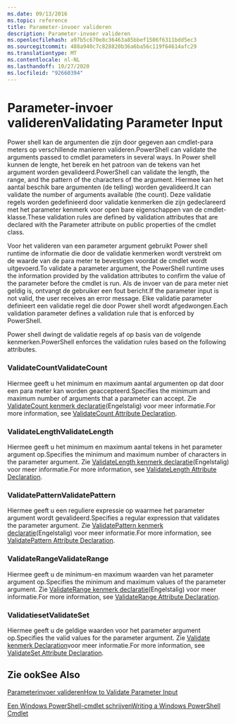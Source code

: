```yaml
---
ms.date: 09/13/2016
ms.topic: reference
title: Parameter-invoer valideren
description: Parameter-invoer valideren
ms.openlocfilehash: a97b5c670e8c36463a85bbef1506f6311bdd5ec3
ms.sourcegitcommit: 488a940c7c828820b36a6ba56c119f64614afc29
ms.translationtype: MT
ms.contentlocale: nl-NL
ms.lasthandoff: 10/27/2020
ms.locfileid: "92660394"
---
```

# <a name="validating-parameter-input"></a><span data-ttu-id="2832e-103">Parameter-invoer valideren</span><span class="sxs-lookup"><span data-stu-id="2832e-103">Validating Parameter Input</span></span>

<span data-ttu-id="2832e-104">Power shell kan de argumenten die zijn door gegeven aan cmdlet-para meters op verschillende manieren valideren.</span><span class="sxs-lookup"><span data-stu-id="2832e-104">PowerShell can validate the arguments passed to cmdlet parameters in several ways.</span></span>
<span data-ttu-id="2832e-105">In Power shell kunnen de lengte, het bereik en het patroon van de tekens van het argument worden gevalideerd.</span><span class="sxs-lookup"><span data-stu-id="2832e-105">PowerShell can validate the length, the range, and the pattern of the characters of the argument.</span></span>
<span data-ttu-id="2832e-106">Hiermee kan het aantal beschik bare argumenten (de telling) worden gevalideerd.</span><span class="sxs-lookup"><span data-stu-id="2832e-106">It can validate the number of arguments available (the count).</span></span>
<span data-ttu-id="2832e-107">Deze validatie regels worden gedefinieerd door validatie kenmerken die zijn gedeclareerd met het parameter kenmerk voor open bare eigenschappen van de cmdlet-klasse.</span><span class="sxs-lookup"><span data-stu-id="2832e-107">These validation rules are defined by validation attributes that are declared with the Parameter attribute on public properties of the cmdlet class.</span></span>

<span data-ttu-id="2832e-108">Voor het valideren van een parameter argument gebruikt Power shell runtime de informatie die door de validatie kenmerken wordt verstrekt om de waarde van de para meter te bevestigen voordat de cmdlet wordt uitgevoerd.</span><span class="sxs-lookup"><span data-stu-id="2832e-108">To validate a parameter argument, the PowerShell runtime uses the information provided by the validation attributes to confirm the value of the parameter before the cmdlet is run.</span></span>
<span data-ttu-id="2832e-109">Als de invoer van de para meter niet geldig is, ontvangt de gebruiker een fout bericht.</span><span class="sxs-lookup"><span data-stu-id="2832e-109">If the parameter input is not valid, the user receives an error message.</span></span>
<span data-ttu-id="2832e-110">Elke validatie parameter definieert een validatie regel die door Power shell wordt afgedwongen.</span><span class="sxs-lookup"><span data-stu-id="2832e-110">Each validation parameter defines a validation rule that is enforced by PowerShell.</span></span>

<span data-ttu-id="2832e-111">Power shell dwingt de validatie regels af op basis van de volgende kenmerken.</span><span class="sxs-lookup"><span data-stu-id="2832e-111">PowerShell enforces the validation rules based on the following attributes.</span></span>

### <a name="validatecount"></a><span data-ttu-id="2832e-112">ValidateCount</span><span class="sxs-lookup"><span data-stu-id="2832e-112">ValidateCount</span></span>

<span data-ttu-id="2832e-113">Hiermee geeft u het minimum en maximum aantal argumenten op dat door een para meter kan worden geaccepteerd.</span><span class="sxs-lookup"><span data-stu-id="2832e-113">Specifies the minimum and maximum number of arguments that a parameter can accept.</span></span>
<span data-ttu-id="2832e-114">Zie [ValidateCount kenmerk declaratie](./validatecount-attribute-declaration.md)(Engelstalig) voor meer informatie.</span><span class="sxs-lookup"><span data-stu-id="2832e-114">For more information, see [ValidateCount Attribute Declaration](./validatecount-attribute-declaration.md).</span></span>

### <a name="validatelength"></a><span data-ttu-id="2832e-115">ValidateLength</span><span class="sxs-lookup"><span data-stu-id="2832e-115">ValidateLength</span></span>

<span data-ttu-id="2832e-116">Hiermee geeft u het minimum en maximum aantal tekens in het parameter argument op.</span><span class="sxs-lookup"><span data-stu-id="2832e-116">Specifies the minimum and maximum number of characters in the parameter argument.</span></span>
<span data-ttu-id="2832e-117">Zie [ValidateLength kenmerk declaratie](./validatelength-attribute-declaration.md)(Engelstalig) voor meer informatie.</span><span class="sxs-lookup"><span data-stu-id="2832e-117">For more information, see [ValidateLength Attribute Declaration](./validatelength-attribute-declaration.md).</span></span>

### <a name="validatepattern"></a><span data-ttu-id="2832e-118">ValidatePattern</span><span class="sxs-lookup"><span data-stu-id="2832e-118">ValidatePattern</span></span>

<span data-ttu-id="2832e-119">Hiermee geeft u een reguliere expressie op waarmee het parameter argument wordt gevalideerd.</span><span class="sxs-lookup"><span data-stu-id="2832e-119">Specifies a regular expression that validates the parameter argument.</span></span>
<span data-ttu-id="2832e-120">Zie [ValidatePattern kenmerk declaratie](./validatepattern-attribute-declaration.md)(Engelstalig) voor meer informatie.</span><span class="sxs-lookup"><span data-stu-id="2832e-120">For more information, see [ValidatePattern Attribute Declaration](./validatepattern-attribute-declaration.md).</span></span>

### <a name="validaterange"></a><span data-ttu-id="2832e-121">ValidateRange</span><span class="sxs-lookup"><span data-stu-id="2832e-121">ValidateRange</span></span>

<span data-ttu-id="2832e-122">Hiermee geeft u de minimum-en maximum waarden van het parameter argument op.</span><span class="sxs-lookup"><span data-stu-id="2832e-122">Specifies the minimum and maximum values of the parameter argument.</span></span>
<span data-ttu-id="2832e-123">Zie [ValidateRange kenmerk declaratie](./validaterange-attribute-declaration.md)(Engelstalig) voor meer informatie.</span><span class="sxs-lookup"><span data-stu-id="2832e-123">For more information, see [ValidateRange Attribute Declaration](./validaterange-attribute-declaration.md).</span></span>

### <a name="validateset"></a><span data-ttu-id="2832e-124">Validatieset</span><span class="sxs-lookup"><span data-stu-id="2832e-124">ValidateSet</span></span>

<span data-ttu-id="2832e-125">Hiermee geeft u de geldige waarden voor het parameter argument op.</span><span class="sxs-lookup"><span data-stu-id="2832e-125">Specifies the valid values for the parameter argument.</span></span>
<span data-ttu-id="2832e-126">Zie [Validate kenmerk Declaration](./validateset-attribute-declaration.md)voor meer informatie.</span><span class="sxs-lookup"><span data-stu-id="2832e-126">For more information, see [ValidateSet Attribute Declaration](./validateset-attribute-declaration.md).</span></span>

## <a name="see-also"></a><span data-ttu-id="2832e-127">Zie ook</span><span class="sxs-lookup"><span data-stu-id="2832e-127">See Also</span></span>

[<span data-ttu-id="2832e-128">Parameterinvoer valideren</span><span class="sxs-lookup"><span data-stu-id="2832e-128">How to Validate Parameter Input</span></span>](./how-to-validate-parameter-input.md)

[<span data-ttu-id="2832e-129">Een Windows PowerShell-cmdlet schrijven</span><span class="sxs-lookup"><span data-stu-id="2832e-129">Writing a Windows PowerShell Cmdlet</span></span>](./writing-a-windows-powershell-cmdlet.md)
